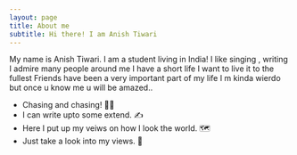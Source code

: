 ```yaml
---
layout: page
title: About me
subtitle: Hi there! I am Anish Tiwari
---
```


My name is Anish Tiwari. I am a student living in India!
I like singing , writing 
I admire many people around me 
I have a short life I want to live it to the fullest
Friends have been a very important part of my life 
I m kinda wierdo but once u know me u will be amazed..

- Chasing and chasing! 🏃‍♂️
- I can write upto some extend. ✍️
- Here I put up my veiws on how I look the world. 🗺️
- Just take a look into my views. 👀


